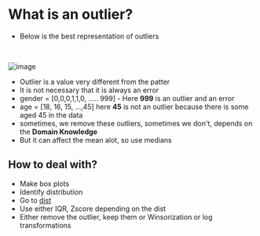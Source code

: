 # What is an outlier?

- Below is the best representation of outliers
<br/>

![image](https://github.com/user-attachments/assets/53c6ea2a-65f4-4169-991c-49e9d99730f2)

- Outlier is a value very different from the patter
- It is not necessary that it is always an error
- gender = [0,0,0,1,1,0, ..... 999] - Here **999** is an outlier and an error
- age = [18, 16, 15, ...,45] here **45** is not an outlier because there is some aged 45 in the data
- sometimes, we remove these outliers, sometimes we don't, depends on the **Domain Knowledge**
- But it can affect the mean alot, so use medians

## How to deal with?

- Make box plots
- Identify distribution
- Go to [dist](https://github.com/ZehraArshad/Python_For_DA)
- Use either IQR, Zscore depending on the dist
- Either remove the outlier, keep them or Winsorization or log transformations
